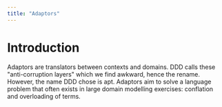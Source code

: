```yaml
---
title: "Adaptors"
---
```

# Introduction
Adaptors are translators between contexts and domains. 
DDD calls these "anti-corruption layers" which we find awkward, hence the
rename.  However, the name DDD chose is apt.  Adaptors aim to solve a language
problem that often exists in large domain modelling exercises: conflation and
overloading of terms.  
